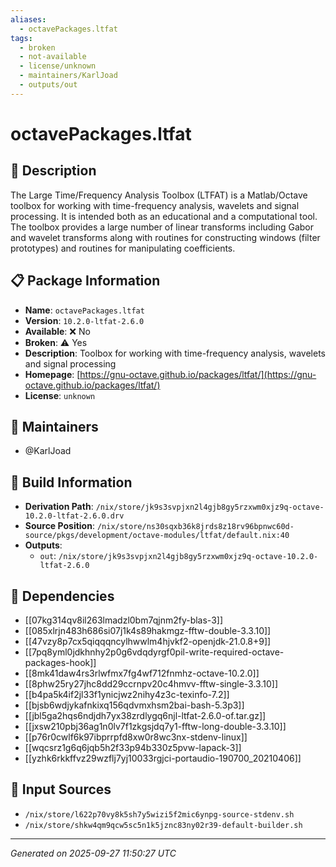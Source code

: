 ```yaml
---
aliases:
  - octavePackages.ltfat
tags:
  - broken
  - not-available
  - license/unknown
  - maintainers/KarlJoad
  - outputs/out
---
```


# octavePackages.ltfat

## 📝 Description

The Large Time/Frequency Analysis Toolbox (LTFAT) is a Matlab/Octave
toolbox for working with time-frequency analysis, wavelets and signal
processing. It is intended both as an educational and a computational
tool. The toolbox provides a large number of linear transforms including
Gabor and wavelet transforms along with routines for constructing windows
(filter prototypes) and routines for manipulating coefficients.


## 📋 Package Information

- **Name**: `octavePackages.ltfat`
- **Version**: `10.2.0-ltfat-2.6.0`
- **Available**: ❌ No
- **Broken**: ⚠️ Yes
- **Description**: Toolbox for working with time-frequency analysis, wavelets and signal processing
- **Homepage**: [https://gnu-octave.github.io/packages/ltfat/](https://gnu-octave.github.io/packages/ltfat/)
- **License**: `unknown`
## 👥 Maintainers

- @KarlJoad


## 🔧 Build Information

- **Derivation Path**: `/nix/store/jk9s3svpjxn2l4gjb8gy5rzxwm0xjz9q-octave-10.2.0-ltfat-2.6.0.drv`
- **Source Position**: `/nix/store/ns30sqxb36k8jrds8z18rv96bpnwc60d-source/pkgs/development/octave-modules/ltfat/default.nix:40`
- **Outputs**:
  - `out`:  `/nix/store/jk9s3svpjxn2l4gjb8gy5rzxwm0xjz9q-octave-10.2.0-ltfat-2.6.0`

## 🔗 Dependencies

- [[07kg314qv8il263lmadzl0bm7qjnm2fy-blas-3]]
- [[085xlrjn483h686si07j1k4s89hakmgz-fftw-double-3.3.10]]
- [[47vzy8p7cx5qiqqqncylhwwlm4hjvkf2-openjdk-21.0.8+9]]
- [[7pq8yml0jdkhnhy2p0g6vdqdyrgf0pil-write-required-octave-packages-hook]]
- [[8mk41daw4rs3rlwfmx7fg4wf712fnmhz-octave-10.2.0]]
- [[8phw25ry27jhc8dd29ccrnpv20c4hmvv-fftw-single-3.3.10]]
- [[b4pa5k4if2jl33f1ynicjwz2nihy4z3c-texinfo-7.2]]
- [[bjsb6wdjykafnkixq156qdvmxhsm2bai-bash-5.3p3]]
- [[jbl5ga2hqs6ndjdh7yx38zrdlygq6njl-ltfat-2.6.0-of.tar.gz]]
- [[jxsw210pbj36ag1n0lv7f1zkgsjdq7y1-fftw-long-double-3.3.10]]
- [[p76r0cwlf6k97ibprrpfd8xw0r8wc3nx-stdenv-linux]]
- [[wqcsrz1g6q6jqb5h2f33p94b330z5pvw-lapack-3]]
- [[yzhk6rkkffvz29wzflj7yj10033rgjci-portaudio-190700_20210406]]

## 📁 Input Sources

- `/nix/store/l622p70vy8k5sh7y5wizi5f2mic6ynpg-source-stdenv.sh`
- `/nix/store/shkw4qm9qcw5sc5n1k5jznc83ny02r39-default-builder.sh`

---
*Generated on 2025-09-27 11:50:27 UTC*
